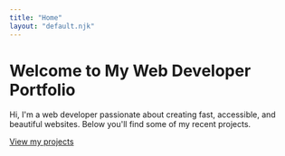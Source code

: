 ```yaml
---
title: "Home"
layout: "default.njk"
---
```


# Welcome to My Web Developer Portfolio

Hi, I'm a web developer passionate about creating fast, accessible, and beautiful websites. Below you'll find some of my recent projects.

[View my projects](/projects/)
